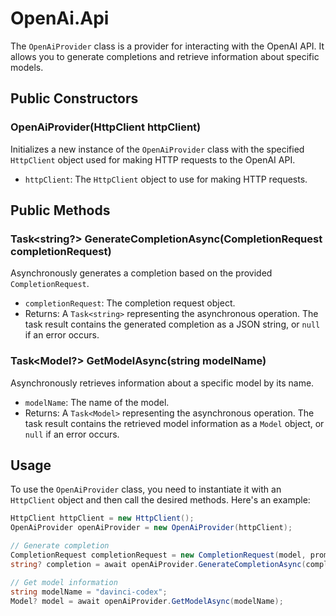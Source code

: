 # OpenAi.Api

The `OpenAiProvider` class is a provider for interacting with the OpenAI API. It allows you to generate completions and retrieve information about specific models.

## Public Constructors

### OpenAiProvider(HttpClient httpClient)
Initializes a new instance of the `OpenAiProvider` class with the specified `HttpClient` object used for making HTTP requests to the OpenAI API.

- `httpClient`: The `HttpClient` object to use for making HTTP requests.

## Public Methods

### Task<string?> GenerateCompletionAsync(CompletionRequest completionRequest)
Asynchronously generates a completion based on the provided `CompletionRequest`.

- `completionRequest`: The completion request object.
- Returns: A `Task<string>` representing the asynchronous operation. The task result contains the generated completion as a JSON string, or `null` if an error occurs.

### Task<Model?> GetModelAsync(string modelName)
Asynchronously retrieves information about a specific model by its name.

- `modelName`: The name of the model.
- Returns: A `Task<Model>` representing the asynchronous operation. The task result contains the retrieved model information as a `Model` object, or `null` if an error occurs.

## Usage

To use the `OpenAiProvider` class, you need to instantiate it with an `HttpClient` object and then call the desired methods. Here's an example:

```csharp
HttpClient httpClient = new HttpClient();
OpenAiProvider openAiProvider = new OpenAiProvider(httpClient);

// Generate completion
CompletionRequest completionRequest = new CompletionRequest(model, prompt);
string? completion = await openAiProvider.GenerateCompletionAsync(completionRequest);

// Get model information
string modelName = "davinci-codex";
Model? model = await openAiProvider.GetModelAsync(modelName);
